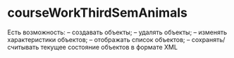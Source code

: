 # courseWorkThirdSemAnimals

Есть возможность: 
– создавать объекты;
– удалять объекты;
– изменять характеристики объектов;
– отображать список объектов;
– сохранять/считывать текущее состояние объектов в формате XML
